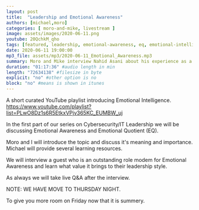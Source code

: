 ```yaml
---
layout: post
title:  "Leadership and Emotional Awareness"
authors: [michael,moro]
categories: [ moro-and-mike, livestream ]
image: assets/images/2020-06-11.png
youtube: 20QchkM_qho
tags: [featured, leadership, emotional-awareness, eq, emotional-intelligence]
date: 2020-06-11 19:00:00
mp3_file: assets/mp3/2020-06-11_Emotional_Awareness.mp3
summary: Moro and Mike interview Nahid Asani about his experience as a manager in using emotional intelligence and emotional awareness.
duration: "01:17:36" #audio length in min
length: "72634138" #filesize in byte
explicit: "no" #other option is no
block: "no" #means is shown in itunes
---
```

A short curated YouTube playlist introducing Emotional Intelligence. https://www.youtube.com/playlist?list=PLwO8Dz1s6R5EtkxVPjv365KC_EUMBW_uj

In the first part of our series on Cybersecurity/IT Leadership we will be discussing Emotional Awareness and Emotional Quotient (EQ). 

Moro and I will introduce the topic and discuss it's meaning and importance. Michael will provide several learning resources.

We will interview a guest who is an outstanding role modem for Emotional Awareness and learn what value it brings to their leadership style.

As always we will take live Q&A after the interview.

NOTE: WE HAVE MOVE TO THURSDAY NIGHT. 

To give you more room on Friday now that it is summery.


